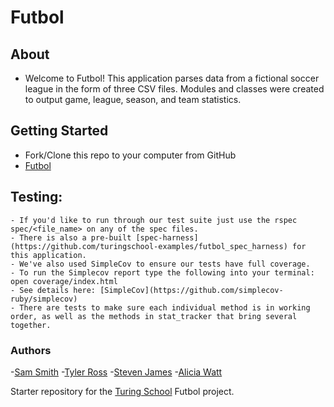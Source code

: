 # Futbol


## About

- Welcome to Futbol! This application parses data from a fictional soccer league in the form of three CSV files. Modules and classes were created to output game, league, season, and team statistics.

## Getting Started
  - Fork/Clone this repo to your computer from GitHub
  - [Futbol](https://github.com/stevenjames-turing/futbol)

  ## Testing:
	- If you'd like to run through our test suite just use the rspec spec/<file_name> on any of the spec files.
	- There is also a pre-built [spec-harness](https://github.com/turingschool-examples/futbol_spec_harness) for this application.
	- We've also used SimpleCov to ensure our tests have full coverage.
	- To run the Simplecov report type the following into your terminal: open coverage/index.html
	- See details here: [SimpleCov](https://github.com/simplecov-ruby/simplecov)
	- There are tests to make sure each individual method is in working order, as well as the methods in stat_tracker that bring several together.

  ### Authors
   -[Sam Smith](https://github.com/samlsmith424)
   -[Tyler Ross](https://github.com/Tross0208)
   -[Steven James](https://github.com/stevenjames-turing)
   -[Alicia Watt](https://github.com/AliciaWatt)

   Starter repository for the [Turing School](https://turing.io/) Futbol project.
